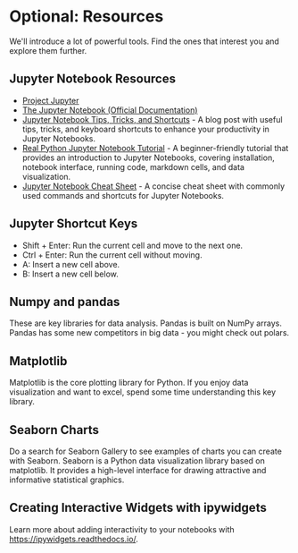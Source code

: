 # Optional: Resources

We'll introduce a lot of powerful tools. 
Find the ones that interest you and explore them further.

## Jupyter Notebook Resources

- [Project Jupyter](https://jupyter.org/)
- [The Jupyter Notebook (Official Documentation)](https://jupyter-notebook.readthedocs.io/en/stable/)
- [Jupyter Notebook Tips, Tricks, and Shortcuts](https://www.dataquest.io/blog/jupyter-notebook-tips-tricks-shortcuts/) - A blog post with useful tips, tricks, and keyboard shortcuts to enhance your productivity in Jupyter Notebooks.
- [Real Python Jupyter Notebook Tutorial](https://realpython.com/jupyter-notebook-introduction/) - A beginner-friendly tutorial that provides an introduction to Jupyter Notebooks, covering installation, notebook interface, running code, markdown cells, and data visualization.
- [Jupyter Notebook Cheat Sheet](https://cheatography.com/sschaub/cheat-sheets/jupyter-notebook/) - A concise cheat sheet with commonly used commands and shortcuts for Jupyter Notebooks.

## Jupyter Shortcut Keys

- Shift + Enter: Run the current cell and move to the next one.
- Ctrl + Enter: Run the current cell without moving.
- A: Insert a new cell above.
- B: Insert a new cell below.

## Numpy and pandas

These are key libraries for data analysis. 
Pandas is built on NumPy arrays. 
Pandas has some new competitors in big data - you might check out polars. 

## Matplotlib

Matplotlib is the core plotting library for Python. 
If you enjoy data visualization and want to excel, spend some time understanding this key library. 

## Seaborn Charts

Do a search for Seaborn Gallery to see examples of charts you can create with Seaborn.
Seaborn is a Python data visualization library based on matplotlib. 
It provides a high-level interface for drawing attractive and informative statistical graphics.

## Creating Interactive Widgets with ipywidgets

Learn more about adding interactivity to your notebooks with https://ipywidgets.readthedocs.io/.
